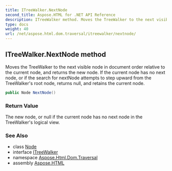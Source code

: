 ```yaml
---
title: ITreeWalker.NextNode
second_title: Aspose.HTML for .NET API Reference
description: ITreeWalker method. Moves the TreeWalker to the next visible node in document order relative to the current node and returns the new node. If the current node has no next node or if the search for nextNode attempts to step upward from the TreeWalkers root node returns null and retains the current node
type: docs
weight: 40
url: /net/aspose.html.dom.traversal/itreewalker/nextnode/
---
```

## ITreeWalker.NextNode method

Moves the TreeWalker to the next visible node in document order relative to the current node, and returns the new node. If the current node has no next node, or if the search for nextNode attempts to step upward from the TreeWalker's root node, returns null, and retains the current node.

```csharp
public Node NextNode()
```

### Return Value

The new node, or null if the current node has no next node in the TreeWalker's logical view.

### See Also

* class [Node](../../../aspose.html.dom/node/)
* interface [ITreeWalker](../)
* namespace [Aspose.Html.Dom.Traversal](../../../aspose.html.dom.traversal/)
* assembly [Aspose.HTML](../../../)
